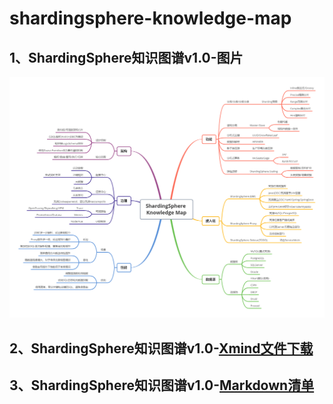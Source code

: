 # shardingsphere-knowledge-map

## 1、ShardingSphere知识图谱v1.0-图片

![](shardingsphere-knowledge-map-v1.0.png)

## 2、ShardingSphere知识图谱v1.0-[Xmind文件下载](shardingsphere-knowledge-map-v1.0.xmind)

## 3、ShardingSphere知识图谱v1.0-[Markdown清单](shardingsphere-knowledge-map-v1.0.md)

